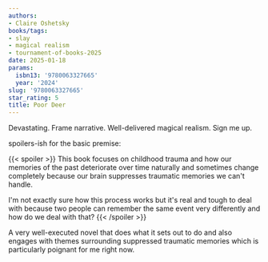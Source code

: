 ```yaml
---
authors:
- Claire Oshetsky
books/tags:
- slay
- magical realism
- tournament-of-books-2025
date: 2025-01-18
params:
  isbn13: '9780063327665'
  year: '2024'
slug: '9780063327665'
star_rating: 5
title: Poor Deer
---
```


Devastating. Frame narrative. Well-delivered magical realism. Sign me up.

<!--more-->

spoilers-ish for the basic premise:

{{< spoiler >}}
This book focuses on childhood trauma and how our memories of the past deteriorate over time naturally and sometimes change completely because our brain suppresses traumatic memories we can't handle.

I'm not exactly sure how this process works but it's real and tough to deal with because two people can remember the same event very differently and how do we deal with that?
{{< /spoiler >}}

A very well-executed novel that does what it sets out to do and also engages with themes surrounding suppressed traumatic memories which is particularly poignant for me right now.
